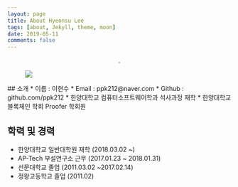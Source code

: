 ```yaml
---
layout: page
title: About Hyeonsu Lee
tags: [about, Jekyll, theme, moon]
date: 2019-05-11
comments: false
---
```


<!--<center><a href="http://taylantatli.github.io/Moon"><b>Moon</b></a> is a minimal, one column jekyll theme.</center>-->
<center> .</center>

<figure>
  <a href="https://github.com/ppk212/ppk212.github.io/tree/master/assets/img/hslee.jpg"><img src="https://github.com/ppk212/ppk212.github.io/tree/master/assets/img/hslee.jpg"></a>
</figure>
## 소개
* 이름 : 이현수
* Email : ppk212@naver.com
* Github : github.com/ppk212
* 한양대학교 컴퓨터소프트웨어학과 석사과정 재학
* 한양대학교 블록체인 학회 Proofer 학회원

## 학력 및 경력
* 한양대학교 일반대학원 재학 (2018.03.02 ~)
* AP-Tech 부설연구소 근무 (2017.01.23 ~ 2018.01.31)
* 선문대학교 졸업 (2011.03.02 ~2017.02.14)
* 정왕고등학교 졸업 (2011.02)
